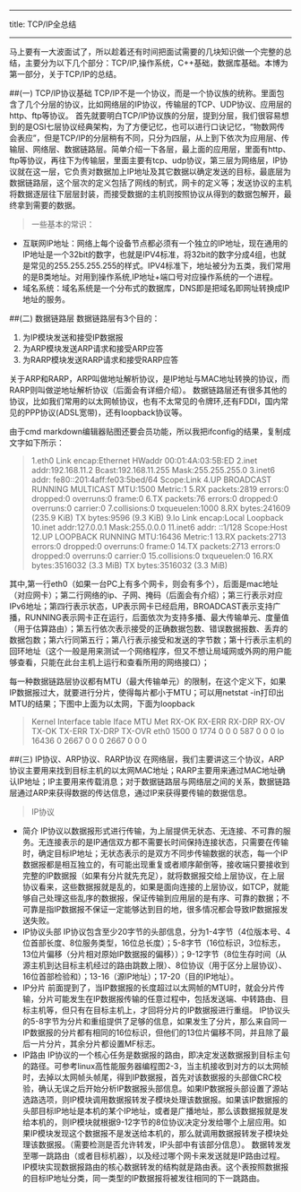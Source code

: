 ﻿---

title: TCP/IP全总结

---

 马上要有一大波面试了，所以趁着还有时间把面试需要的几块知识做一个完整的总结，主要分为以下几个部分：TCP/IP,操作系统，C++基础，数据库基础。本博为第一部分，关于TCP/IP的总结。

##(一) TCP/IP协议基础
TCP/IP不是一个协议，而是一个协议族的统称。里面包含了几个分层的协议，比如网络层的IP协议，传输层的TCP、UDP协议、应用层的http、ftp等协议。
首先就要明白TCP/IP协议族的分层，提到分层，我们很容易想到的是OSI七层协议经典架构，为了方便记忆，也可以进行口诀记忆，“物数网传会表应”，但是TCP/IP的分层稍有不同，只分为四层，从上到下依次为应用层、传输层、网络层、数据链路层。简单介绍一下各层，最上面的应用层，里面有http、ftp等协议，再往下为传输层，里面主要有tcp、udp协议，第三层为网络层，IP协议就在这一层，它负责对数据加上IP地址及其它数据以确定发送的目标，最底层为数据链路层，这个层次的定义包括了网线的制式，网卡的定义等；发送协议的主机将数据逐层往下层层封装，而接受数据的主机则按照协议从得到的数据包解开，最终拿到需要的数据。
> 一些基本的常识：
+ 互联网IP地址：网络上每个设备节点都必须有一个独立的IP地址，现在通用的IP地址是一个32bit的数字，也就是IPV4标准，将32bit的数字分成4组，也就是常见的255.255.255.255的样式。IPV4标准下，地址被分为五类，我们常用的是B类地址。对用到操作系统,IP地址+端口号对应操作系统的一个进程。
+ 域名系统：域名系统是一个分布式的数据库，DNS即是把域名即网址转换成IP地址的服务。

##(二) 数据链路层
数据链路层有3个目的：
 1. 为IP模块发送和接受IP数据报
 2. 为ARP模块发送ARP请求和接受ARP应答
 3. 为RARP模块发送RARP请求和接受RARP应答
 
关于ARP和RARP，ARP叫做地址解析协议，是IP地址与MAC地址转换的协议，而RARP则叫做逆地址解析协议（后面会有详细介绍）。
数据链路层还有很多其他的协议，比如我们常用的以太网帧协议，也有不太常见的令牌环,还有FDDI，国内常见的PPP协议(ADSL宽带)，还有loopback协议等。

由于cmd markdown编辑器贴图还要会员功能，所以我把ifconfig的结果，复制成文字如下所示：
>1.eth0 Link encap:Ethernet HWaddr 00:01:4A:03:5B:ED
2.inet addr:192.168.11.2 Bcast:192.168.11.255 Mask:255.255.255.0
3.inet6 addr: fe80::201:4aff:fe03:5bed/64 Scope:Link
4.UP BROADCAST RUNNING MULTICAST MTU:1500 Metric:1
5.RX packets:2819 errors:0 dropped:0 overruns:0 frame:0
6.TX packets:76 errors:0 dropped:0 overruns:0 carrier:0
7.collisions:0 txqueuelen:1000
8.RX bytes:241609 (235.9 KiB) TX bytes:9596 (9.3 KiB)
9.lo Link encap:Local Loopback
10.inet addr:127.0.0.1 Mask:255.0.0.0
11.inet6 addr: ::1/128 Scope:Host
12.UP LOOPBACK RUNNING MTU:16436 Metric:1
13.RX packets:2713 errors:0 dropped:0 overruns:0 frame:0
14.TX packets:2713 errors:0 dropped:0 overruns:0 carrier:0
15.collisions:0 txqueuelen:0
16.RX bytes:3516032 (3.3 MiB) TX bytes:3516032 (3.3 MiB)

其中,第一行eth0（如果一台PC上有多个网卡，则会有多个），后面是mac地址（对应网卡）；第二行网络的ip、子网、掩码（后面会有介绍）；第三行表示对应IPv6地址；第四行表示状态，UP表示网卡已经启用，BROADCAST表示支持广播，RUNNING表示网卡正在运行，后面依次为支持多播、最大传输单元、度量值（用于估算路由）；第五行依次表示接受的正确数据包数、错误数据报数、丢弃的数据包数；第六行同第五行；第八行表示接受和发送的字节数；第十行表示主机的回环地址（这个一般是用来测试一个网络程序，但又不想让局域网或外网的用户能够查看，只能在此台主机上运行和查看所用的网络接口）；

每一种数据链路层协议都有MTU（最大传输单元）的限制，在这个定义下，如果IP数据报过大，就要进行分片，使得每片都小于MTU；可以用netstat -in打印出MTU的结果；下图中上面为以太网，下面为loopback
>Kernel Interface table
Iface MTU Met RX-OK RX-ERR RX-DRP RX-OV TX-OK TX-ERR TX-DRP TX-OVR 
eth0  1500 0  1774  0      0      0      587      0      0      0 
lo  16436  0  2667  0      0      0     2667      0      0      0 

##(三) IP协议、ARP协议、RARP协议
在网络层，我们主要讲这三个协议，ARP协议主要用来找到目标主机的以太网MAC地址；RARP主要用来通过MAC地址确认IP地址；IP主要用来传载消息；对于数据链路层与网络层之间的关系，数据链路层通过ARP来获得数据的传达信息，通过IP来获得要传输的数据信息。
>IP协议

 - 简介
IP协议以数据报形式进行传输，为上层提供无状态、无连接、不可靠的服务。无连接表示的是IP通信双方都不需要长时间保持连接状态，只需要在传输时，确定目标IP地址；无状态表示的是双方不同步传输数据的状态，每一个IP数据报都是相互独立的，有可能出现重复或者顺序颠倒等，接收端只要接收到完整的IP数据报（如果有分片就先充足），就将数据报交给上层协议，在上层协议看来，这些数据报就是乱的，如果是面向连接的上层协议，如TCP，就能够自己处理这些乱序的数据报，保证传输到应用层的是有序、可靠的数据；不可靠是指IP数据报不保证一定能够达到目的地，很多情况都会导致IP数据报发送失败。
 - IP协议头部
IP协议包含至少20字节的头部信息，分为1-4字节（4位版本号、4位首部长度、8位服务类型，16位总长度）；5-8字节（16位标识，3位标志，13位片偏移（分片相对原始IP数据报的偏移））；9-12字节（8位生存时间（从源主机到达目标主机经过的路由跳数上限）、8位协议（用于区分上层协议）、16位首部检验和）；13-16（源IP地址）；17-20（目的IP地址）。
 - IP分片
 前面提到了，当IP数据报的长度超过以太网帧的MTU时，就会分片传输，分片可能发生在IP数据报传输的任意过程中，包括发送端、中转路由、目标主机等，但只有在目标主机上，才回将分片的IP数据报进行重组。
IP协议头的5-8字节为分片和重组提供了足够的信息，如果发生了分片，那么来自同一IP数据报的分片都有相同的16位标识，但他们的13位片偏移不同，并且除了最后一片分片，其余分片都设置MF标志。
 - IP路由
IP协议的一个核心任务是数据报的路由，即决定发送数据报到目标主句的路径。可参考linux高性能服务器编程图2-3，当主机接收到对方的以太网帧时，去掉以太网帧头帧尾，得到IP数据报，首先对该数据报的头部做CRC校验，确认无误之后开始分析IP数据报头部信息。如果IP数据报头部设置了源站选路选项，则IP模块调用数据报转发子模块处理该数据报。如果该IP数据报的头部目标IP地址是本机的某个IP地址，或者是广播地址，那么该数据报就是发给本机的，则IP模块就根据9-12字节的8位协议决定分发给哪个上层应用。如果IP模块发现这个数据报不是发送给本机的，那么就调用数据报转发子模块处理该数据报。（需要检测是否允许转发，IP头部中有该部分信息）。
数据转发发至哪一跳路由（或者目标机器），以及经过哪个网卡来发送就是IP路由过程。IP模块实现数据报路由的核心数据转发的结构就是路由表。这个表按照数据报的目标IP地址分类，同一类型的IP数据报将被发往相同的下一跳路由。

